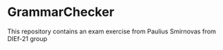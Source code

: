 # GrammarChecker
This repository contains an exam exercise from Paulius Smirnovas from DIEf-21 group
